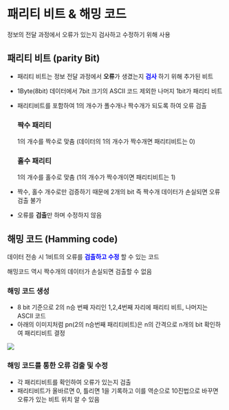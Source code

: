 # 패리티 비트 & 해밍 코드

정보의 전달 과정에서 오류가 있는지 검사하고 수정하기 위해 사용


## 패리티 비트 (parity Bit)

- 패리티 비트는 정보 전달 과정에서 **오류**가 생겼는지 <span style="color:blue"> **검사** </span>하기 위해 추가된 비트
- 1Byte(8bit) 데이터에서 7bit 크기의 ASCII 코드 제외한 나머지 1bit가 패리티 비트
- 패리티비트를 포함하여 1의 개수가 폴수개나 짝수개가 되도록 하여 오류 검출
    ### 짝수 패리티

    1의 개수를 짝수로 맞춤 (데이터의 1의 개수가 짝수개면 패리티비트는 0)

    ### 홀수 패리티

    1의 개수를 홀수로 맞춤 (1의 개수가 짝수개이면 패리티비트는 1)

- 짝수, 홀수 개수로만 검증하기 때문에 2개의 bit 즉 짝수개 데이터가 손실되면 오류 검출 불가
- 오류를 **검출**만 하며 수정하지 않음


## 해밍 코드 (Hamming code)

데이터 전송 시 1비트의 오류를 <span style="color:blue"> **검출하고 수정** </span>할 수 있는 코드

해밍코드 역시 짝수개의 데이터가 손실되면 검출할 수 없음

### 해밍 코드 생성 
- 8 bit 기준으로 2의 n승 번째 자리인 1,2,4번째 자리에 패리티 비트, 나머지는 ASCII 코드
- 아래의 이미지처럼 pn(2의 n승번째 패리티비트)은 n의 간격으로 n개의 bit 확인하여 패리티비트 결정

![](https://user-images.githubusercontent.com/70997596/214756283-821292a4-3c59-4846-9c58-84e8e49b0be1.png)

### 해밍 코드를 통한 오류 검출 및 수정

- 각 패리티비트를 확인하여 오류가 있는지 검출
- 패리티비트가 올바르면 0, 틀리면 1을 기록하고 이를 역순으로 10진법으로 바꾸면 오류가 있는 비트 위치 알 수 있음


